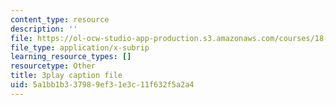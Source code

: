 ```yaml
---
content_type: resource
description: ''
file: https://ol-ocw-studio-app-production.s3.amazonaws.com/courses/18-06sc-linear-algebra-fall-2011/5a1bb1b337989ef31e3c11f632f5a2a4_hSRcHTafkjE.srt
file_type: application/x-subrip
learning_resource_types: []
resourcetype: Other
title: 3play caption file
uid: 5a1bb1b3-3798-9ef3-1e3c-11f632f5a2a4
---
```

